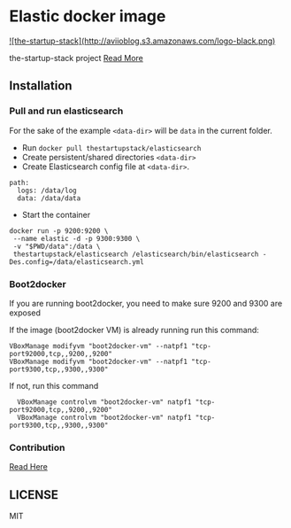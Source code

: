 # Elastic docker image

<a href="http://the-startup-stack.com">
  ![the-startup-stack](http://aviioblog.s3.amazonaws.com/logo-black.png)
</a>

the-startup-stack project [Read More](https://github.com/the-startup-stack/docs#what-is-the-startup-stack)

## Installation

### Pull and run elasticsearch

For the sake of the example `<data-dir>` will be `data` in the current folder.

* Run `docker pull thestartupstack/elasticsearch`
* Create persistent/shared directories `<data-dir>`
* Create Elasticsearch config file at `<data-dir>`.

```
path:
  logs: /data/log
  data: /data/data
```

* Start the container  
```
docker run -p 9200:9200 \
 --name elastic -d -p 9300:9300 \
 -v "$PWD/data":/data \
 thestartupstack/elasticsearch /elasticsearch/bin/elasticsearch -Des.config=/data/elasticsearch.yml
```

### Boot2docker

If you are running boot2docker, you need to make sure 9200 and 9300 are exposed

If the image (boot2docker VM) is already running run this command:

```
VBoxManage modifyvm "boot2docker-vm" --natpf1 "tcp-port92000,tcp,,9200,,9200"
VBoxManage modifyvm "boot2docker-vm" --natpf1 "tcp-port9300,tcp,,9300,,9300"
```

If not, run this command

```
  VBoxManage controlvm "boot2docker-vm" natpf1 "tcp-port92000,tcp,,9200,,9200"
  VBoxManage controlvm "boot2docker-vm" natpf1 "tcp-port9300,tcp,,9300,,9300"
```

### Contribution

[Read Here](https://github.com/the-startup-stack/docs#contribution-guide)

## LICENSE

MIT
